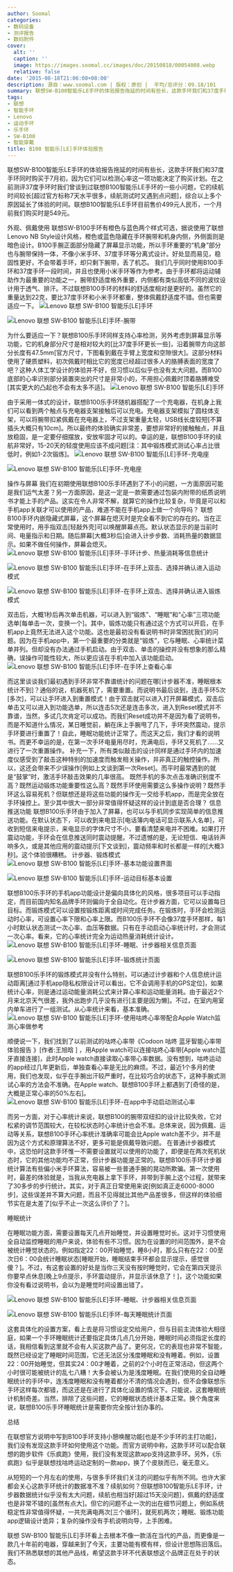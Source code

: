 ```yaml
---
author: Soomal
categories:
- 数码设备
- 测评报告
- 数码附件
cover:
  alt: ''
  caption: ''
  image: https://images.soomal.cc/images/doc/20150818/00054008.webp
  relative: false
date: '2015-08-18T21:06:08+08:00'
description: 源自：www.soomal.com | 版权：原创 |  平均/总评分：09.18/101
summary: 联想SW-B100智能乐LE手环的体验报告拖延的时间有些长，这款手环我们和37度手环同时购买于7月初，因为它们可以检测心率这一项功能决定了购买计划。在之前测评37度手环时我们曾谈到过联想B100智能乐LE手环的一些小问题……
tags:
- 联想
- 智能手环
- Lenovo
- 运动手环
- 乐手环
- SW-B100
- 智能穿戴
title: B100 智能乐[LE]手环体验报告
---
```


联想SW-B100智能乐LE手环的体验报告拖延的时间有些长，这款手环我们和37度手环同时购买于7月初，因为它们可以检测心率这一项功能决定了购买计划。在之前测评37度手环时我们曾谈到过联想B100智能乐LE手环的一些小问题，它的续航时间较长[超过官方标称7天水平很多，续航测试时又遇到点问题]，综合以上多个原因延长了体验的时间。联想B100智能乐LE手环目前售价499元人民币，一个月前我们购买时是549元。



外观、佩戴使用
联想SW-B100手环有橙色与蓝色两个样式可选，据说使用了联想Lenovo NB Style设计风格，橙色或蓝色隐藏在手环腕带和机身内侧，外侧面则是暗色设计。B100手腕正面部分隐藏了屏幕显示功能，所以手环重要的“机身”部分也与腕带保持一体，不像小米手环、37度手环等分离式设计。好处显而易见，稳固性更好，不会带着手环，却只剩下腕带，丢了机芯。
我们几乎同时使用B100手环和37度手环一段时间，并且也使用小米手环等作为参考。由于手环都将运动辅助作为最重要的功能之一，腕带舒适度格外重要，内侧都有类似高低不同的波纹设计用于透气、排汗。不过联想B100手环的材料的舒适度相对是更好的。虽然它的重量达到22克，要比37度手环和小米手环都重，整体佩戴舒适度不错。但也需要适应一下。
![Lenovo 联想 SW-B100 智能乐[LE]手环](https://images.soomal.cc/images/doc/20150706/00052873.webp)




![Lenovo 联想 SW-B100 智能乐[LE]手环-腕带](https://images.soomal.cc/images/doc/20150706/00052884.webp)




为什么要适应一下？联想B100乐手环同样支持心率检测，另外考虑到屏幕显示等功能，它的机身部分尺寸是相对较大的[比37度手环更长一些]，沿着腕带方向这部分长度有47.5mm[官方尺寸，下图看到戴在手臂上宽度和空隙很大]。这部分材料使用了硬质塑料，初次佩戴时相比它的宽度已经超过很多人的胳膊表面的宽度了吧？这种人体工学设计的体验并不好，但习惯以后似乎也没有太大问题。而B100底部的心率识别部分装置突出的尺寸是非常小的，不用担心佩戴时顶着胳膊难受[其实更大的凸起也不会有太多不适]。
![Lenovo 联想 SW-B100 智能乐[LE]手环](https://images.soomal.cc/images/doc/20150706/00052877.webp)




由于采用一体式的设计，联想B100乐手环随机器搭配了一个充电器，在机身上我们可以看到两个触点与充电器支架接触后可以充电。充电器支架模拟了圆柱体支架，可以将腕带扣紧佩戴在充电器上，不过支架重量太轻，USB线长度较短[不算插头大概只有10cm]。所以最终的体验确实非常差，要想非常好的接触触点，并且放稳固，是一定要仔细摆放，安放牢固才可以的。幸运的是，联想B100手环的续航非常好，15-20天的轻度使用应该不成问题[注：其中锻炼模式测试心率占比很低时，例如1-2次锻炼]。
![Lenovo 联想 SW-B100 智能乐[LE]手环-充电座](https://images.soomal.cc/images/doc/20150706/00052879_01.webp)




![Lenovo 联想 SW-B100 智能乐[LE]手环-充电座](https://images.soomal.cc/images/doc/20150706/00052880_01.webp)




操作与屏幕
我们在初期使用联想B100乐手环遇到了不小的问题，一方面原因可能是我们运气太差？另一方面原因，是这一定是一款需要通过包装内附带的纸质说明书才能上手的产品。这实在令人非常不解，就算它的操作比较复杂，毕竟是可以和手机app关联才可以使用的产品，难道不能在手机app上做一个向导吗？
联想B100手环内嵌隐藏式屏幕，这个屏幕在熄灭时是完全看不到它的存在的。当在正常使用时，用手指双击[轻敲外壳]可以唤醒屏幕点亮。默认状态显示的是当前时间、电量指示和日期。随后屏幕[大概3秒后]会进入计步步数、消耗热量的数据显示。如果不做任何操作，屏幕会熄灭。
![Lenovo 联想 SW-B100 智能乐[LE]手环-手环计步、热量消耗等信息统计](https://images.soomal.cc/images/doc/20150818/00053996.webp)




![Lenovo 联想 SW-B100 智能乐[LE]手环-在手环上双击、选择并确认进入运动模式](https://images.soomal.cc/images/doc/20150818/00053997.webp)




![Lenovo 联想 SW-B100 智能乐[LE]手环-在手环上双击、选择并确认进入锻炼模式](https://images.soomal.cc/images/doc/20150818/00053998.webp)




双击后，大概1秒后再次单击机器，可以进入到“锻炼”、“睡眠”和“心率”三项功能选单[每单击一次，变换一个]。其中，锻炼功能只有通过这个方式可以开启，在手机app上竟然无法进入这个功能。这也是最初没有看说明书时非常困扰我们的问题。因为在手机app中，第一个最重要的分类就是“锻炼”，它与睡眠、心率统计菜单并列。但却没有办法通过手机启动。由于双击、单击的操控并没有想象的那么精确，误操作可能性较大，所以更应该在手机中加入该功能启动。
![Lenovo 联想 SW-B100 智能乐[LE]手环-在手环上查看心率](https://images.soomal.cc/images/doc/20150818/00053999.webp)




而这里谈谈我们最初遇到手环非常不靠谱统计的问题在哪[计步器不准，睡眠根本统计不到]？通俗的说，机器死机了，需要重置。而说明书最后谈到，连击手环5次[多次]，可以让手环进入到重置模式！由于双击就可以进入打开屏幕模式，双击后单击又可以进入到功能选单，所以连击5次还是连击多次，进入到Reset模式并不靠谱，当然，多试几次肯定可以成功。而我们Reset成功并不是因为看了说明书，而是不知道什么情况，某日睡觉前，躺在床上手腕甩了几下，手环突然震动，提示手环要进行重置了！自此，睡眠功能统计正常了。而这天之后，我们才看的说明书。而更不幸运的是，在第一次手环电量用尽时，充满电后，手环又死机了……又进行了一次重置操作。
补充一下，所有类似敲击的设计同样是通过手环内的加速度仪感受到了敲击这种特别的加速度而触发相关操作，并非真正的触控操作。所以，这还会带来不少误操作[例如上文谈到第一次Reset]。而平时最常遇到的就是“鼓掌”时，激活手环敲击效果的几率很高。
既然手机的多次点击准确识别度不高？既然运动锻炼功能重要性这么高？既然手环使用需要这么多操作说明？既然手环这么容易死机？但联想还是将这些功能的操作无一交给手机app，而是完全放在手环操控上。至少其中很大一部分非常值得怀疑这样的设计到底是否合理？
信息推送功能
联想B100乐手环由于加入了屏幕，也可以与手机同步实现简单的信息推送功能。在默认状态下，可以收到来电显示[电话簿内电话可显示联系人名单]，可收到短信来电提示，来电显示的字体尺寸不小，要看清楚来电并不困难。如果打开震动功能，手环会在信息推送同时震动提醒。不过遗憾的是，无论短信、电话铃声响多久，或是其他应用的震动提示[下文谈到]，震动频率和时长都是一样的[大概3秒]。这个体验很糟糕。
计步器、锻炼模式
![Lenovo 联想 SW-B100 智能乐[LE]手环-基本功能设置界面](https://images.soomal.cc/images/doc/20150818/00054005_01.webp)




![Lenovo 联想 SW-B100 智能乐[LE]手环-运动目标基本设置](https://images.soomal.cc/images/doc/20150818/00054006_01.webp)




联想B100乐手环的手机app功能设计是偏向具体化的风格，很多项目可以手动指定，而目前国内知名品牌手环则偏向于全自动化。在计步器方面，它可以设置每日目标。而锻炼模式可以设置按锻炼距离或时间完成任务。在锻炼时，手环会检测运动时心率，可设置心率下限和心率上限。而B100乐手环不会像37度手环那样，每1小时默认状态测试一次心率、血压等数据。只有在手动启动心率统计时，才会测试一次心率。看来，它的心率统计完全为运动热量消耗统计设计。
![Lenovo 联想 SW-B100 智能乐[LE]手环-睡眠、计步器相关信息页面](https://images.soomal.cc/images/doc/20150818/00054001_01.webp)




![Lenovo 联想 SW-B100 智能乐[LE]手环-锻炼统计页面](https://images.soomal.cc/images/doc/20150818/00054003_01.webp)




联想B100乐手环的锻炼模式并没有什么特别，可以通过计步器和个人信息统计运动距离[通过手机app隐私权限设计可以看出，它不会调用手机的GPS定位]，如果统计心率，则是通过运动能量消耗公式来计算心率和运动能量消耗。由于最近2个月来北京天气很差，我外出跑步几乎没有进行[主要是因为懒]。不过，在室内用室内单车进行了一组测试。从心率统计来看，基本准确。
![Lenovo 联想 SW-B100 智能乐[LE]手环-使用咕咚心率带配合Apple Watch监测心率做参考](https://images.soomal.cc/images/doc/20150818/00054007.webp)




顺便说一下，我们找到了以前测试的咕咚心率带《Codoon 咕咚 蓝牙智能心率带体验报告 》[作者:王旭晗 ]
，用Apple watch可以连接咕咚心率带[Apple watch蓝牙直接连接]，此时Apple watch直接读取心率带心率数据。没有想到，咕咚运动的app经过几年更新后，单独查看心率是无比的麻烦。不过，最近1个多月的使用，我们也发现，似乎在手腕出汗较严重时，在比较巧合的状态下，这种手腕式测试心率的方法会不准确。在Apple watch、联想B100手环上都遇到了[奇怪的是，大概是正常心率的50%左右]。
![Lenovo 联想 SW-B100 智能乐[LE]手环-在app中手动启动测试心率](https://images.soomal.cc/images/doc/20150818/00054004.webp)




而另一方面，对于心率统计来说，联想B100的腕带双纽扣的设计比较失败，它对松紧的调节范围较大，在较松状态时心率统计也会不准。总体来说，因为佩戴、运动等关系，联想B100手环心率统计准确率可能会比Apple watch差不少。并不是因为这个方式和原理算法不好，更多可能是佩戴导致问题。
在普通计步器模式中，这恐怕时这款手环惟一不需要设置就可以使用的功能了，即便是在两次死机状态时，它的其他功能均不正常，但计步器功能是正常的。联想B100乐手环计步器统计算法有些偏小米手环算法，容易被一些普通手腕的晃动所欺骗。第一次使用时，最差的体验就是，当我从充电器上拿下手环，并带到手腕上这个过程，就带来了30多步的步行统计。其实，对于真正日常使用来说[例如真正走6000-8000步]，这些误差并不算大问题，而且不见得就比其他产品差很多，但这样的体验细节实在是太差了[似乎不止一次这么评价了？]。



睡眠统计



在睡眠功能方面，需要设置每天几点开始睡觉，并设置睡觉时长。这对于习惯使用全自动监控睡眠的用户来说，体验有些不习惯。因为在设置的时间范围外，是不会被统计睡觉状态的。例如指定22：00开始睡觉，睡8小时，那么只有在22：00至次日6：00会统计睡眠状态[睡眠开始，睡眠结束手环都会显示提示，感觉很傻？]。不过，有这套设置的好处是当你三天没有按时睡觉时，它会在第四天提示你要早点休息[晚上9点提示，手环震动提示，并显示该休息了！]，这个功能如果你没有看过说明书，会以为是睡觉时间设置出错了。



![Lenovo 联想 SW-B100 智能乐[LE]手环-睡眠、计步器相关信息页面](https://images.soomal.cc/images/doc/20150818/00054000_01.webp)



![Lenovo 联想 SW-B100 智能乐[LE]手环-每天睡眠统计页面](https://images.soomal.cc/images/doc/20150818/00054002_01.webp)



这套具体化的设置方案，看上去是将习惯设定交给用户，但与目前主流体验大相径庭，如果一个手环睡眠统计还要指定具体几点几分开始，睡眠时间必须指定长度的话，我相信看到这里就不会有人买这款产品了。更何况，它的表现也非常不智能，既然已经设定了睡眠时间范围，它还无法区分浅度睡眠和没有睡着。例如，设置22：00开始睡觉，但其实24：00才睡着，之前的2个小时在正常活动，但这两个小时很可能被统计的乱七八糟！大多会被认为是浅度睡眠。在我们使用的全自动睡眠统计的手环中，连浅度睡眠和没有睡着都分不清的情况会遇到，但不会像联想乐手环这样每次都错，而这还是在进行了具体化设置的情况下。只能说，这套睡眠统计机制奇差。当然，排除了这些问题，它的睡眠状态统计基本正常。换个角度来说，联想B100乐手环睡眠统计是需要你完全按计划办事的。



总结



在联想官方说明中写到B100手环支持小憩唤醒功能[也是不少手环的主打功能]，我们没有发现这款手环如何使用这个功能。而官方说明中称，这款手环可以配合联想的跑步软件《乐疯跑》使用，我们没有发现这款app支持这款手环。另外，《乐疯跑》似乎是联想找咕咚运动定制的一款app，换了个皮肤而已，毫无意义。

从短短的一个月左右的使用，与很多手环我们关注的问题似乎有所不同。也许大家都会关心这款手环统计的数据准不准？续航如何？但联想B100智能乐LE手环，计步器数据统计似乎没有太大问题，续航也相当好[超过15天没问题]，佩戴的舒适度也是非常不错的[虽然有点大]。但它的问题不止一次的出在细节问题上，例如系统稳定性非常值得怀疑，一共充满电两次[三个循环]，就死机两次；睡眠、锻炼功能app逻辑设计诡异；复杂的操作没有手机说明向导，上手困难。

联想 SW-B100 智能乐[LE]手环看上去根本不像一款活在当代的产品，而更像是一款几十年前的电器，穿越来到了今天，主要功能有模有样，但设计思想陈旧落后。我们不熟悉联想的其他产品线，希望这款手环不代表联想这个品牌正在处于的状态。